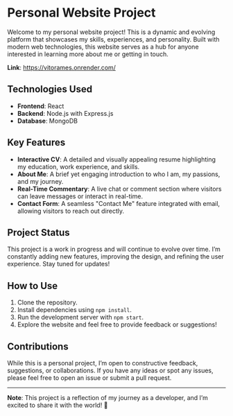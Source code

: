 # Personal Website Project

Welcome to my personal website project! This is a dynamic and evolving platform that showcases my skills, experiences, and personality. Built with modern web technologies, this website serves as a hub for anyone interested in learning more about me or getting in touch.

**Link**: https://vitorames.onrender.com/

## Technologies Used
- **Frontend**: React
- **Backend**: Node.js with Express.js
- **Database**: MongoDB

## Key Features
- **Interactive CV**: A detailed and visually appealing resume highlighting my education, work experience, and skills.
- **About Me**: A brief yet engaging introduction to who I am, my passions, and my journey.
- **Real-Time Commentary**: A live chat or comment section where visitors can leave messages or interact in real-time.
- **Contact Form**: A seamless "Contact Me" feature integrated with email, allowing visitors to reach out directly.

## Project Status
This project is a work in progress and will continue to evolve over time. I’m constantly adding new features, improving the design, and refining the user experience. Stay tuned for updates!

## How to Use
1. Clone the repository.
2. Install dependencies using `npm install`.
3. Run the development server with `npm start`.
4. Explore the website and feel free to provide feedback or suggestions!

## Contributions
While this is a personal project, I’m open to constructive feedback, suggestions, or collaborations. If you have any ideas or spot any issues, please feel free to open an issue or submit a pull request.

---

**Note**: This project is a reflection of my journey as a developer, and I’m excited to share it with the world! 🚀
